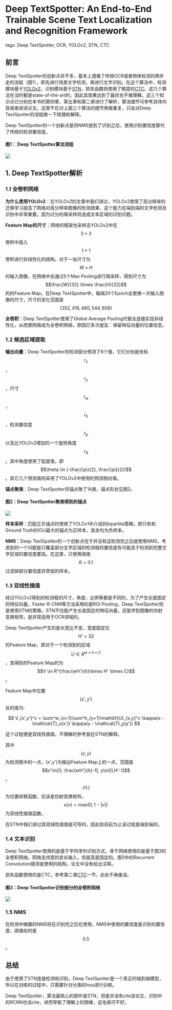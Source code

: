 # Deep TextSpotter: An End-to-End Trainable Scene Text Localization and Recognition Framework

tags: Deep TextSpotter, OCR, YOLOv2, STN, CTC

## 前言

Deep TextSpotter的创新点并不多，基本上遵循了传统OCR或者物体检测的两步走的流程（图1），即先进行场景文字检测，再进行文字识别。在这个算法中，检测模块基于[YOLOv2](https://senliuy.gitbooks.io/advanced-deep-learning/content/chapter1/yolo9000-better-faster-stronger.html)，识别模块基于[STN](https://senliuy.gitbooks.io/advanced-deep-learning/content/chapter1/spatial-transform-networks.html)，损失函数则使用了精度的[CTC](https://senliuy.gitbooks.io/advanced-deep-learning/content/di-er-zhang-ff1a-xu-lie-mo-xing/connectionist-temporal-classification-labelling-unsegmented-sequence-data-with-recurrent-neural-networks.html)。这几个算法在当时都是state-of-the-art的，因此其效果达到了最优也不难理解。这三个知识点已分别在本书的第四章，第五章和第二章进行了解析，算法细节可参考具体内容或者阅读论文。这里不在对上面三个算法的细节再做重复，只会对Deep TextSpotter的流程做一下梳理和解释。

Deep TextSpotter的一个创新点是将NMS放到了识别之后，使用识别置信度替代了传统的检测置信度。

#### 图1： Deep TextSpotter算法流程

![](../../.gitbook/assets/DeepTextSpotter_1.png)

## 1. Deep TextSpotter解析

### 1.1 全卷积网络

**为什么使用YOLOv2**：在YOLOv2的文章中我们讲过，YOLOv2使用了高分辨率的迁移学习提高了网络对高分辨率图像的检测效果，这个能力在端到端的文字检测及识别中非常重要。因为过分的降采样将造成文本区域的识别问题。

**Feature Map的尺寸**：网络的框架也采样去YOLOv2中在$$3\times3$$卷积中插入$$1\times1$$卷积进行非线性化的结构。对于一张尺寸为$$W\times H$$的输入图像，在网络中会通过5个Max Pooling进行降采样，得到尺寸为$$\frac{W}{32} \times \frac{H}{32}$$的的Feature Map。在Deep TextSpotter中，每隔20个Epoch会更换一次输入图像的尺寸，尺寸的变化范围是$$\{352,416,480,544,608\}$$

**全卷积**：Deep TextSpotter使用了Global Average Pooling代替全连接实现非线性化，从而使网络成为全卷积网络，原因已多次提及：保留特征向量的位置信息。

### 1.2 候选区域提取

**输出向量**：Deep TextSpotter的检测部分预测了6个值，它们分别是坐标$$r_x$$，$$r_y$$，尺寸$$r_w$$，$$r_h$$，检测置信度$$r_p$$以及比YOLOv2增加的一个旋转角度$$r_\theta$$。其中角度使用了弧度值，即 $$\theta \in (-\frac{\pi}{2}, \frac{\pi}{2})$$。其它几个预测值则采用了YOLOv2中使用的预测相对值。

**锚点聚类**：Deep TextSpotter将锚点聚了14类，锚点形状见图2。

#### 图2：Deep TextSpotter聚类得到的锚点

![](../../.gitbook/assets/DeepTextSpotter_2.png)

**样本采样**：匹配正负锚点时使用了YOLOv1中介绍的bipartite策略，即只有和Ground Truth的IOU最大的锚点为正样本，其余均为负样本。

**NMS**：Deep TextSpotter的一个创新点在于并没有这检测完之后就使用NMS，考虑到的一个问题是只覆盖部分文字区域的检测框的置信度有可能高于检测到完整文字区域的置信度要高。在这里，只使用阈值$$\theta=0.1$$过滤掉部分置信度非常低的样本。

### 1.3 双线性插值

经过YOLOv2得到的检测框的尺寸，角度，比例等都是不同的，为了产生长度固定的特征向量。Faster R-CNN等方法采用的是ROI Pooling，Deep TextSpotter则是使用STN的策略，STN不仅能产生长度固定的特征向量，还能学到图像的仿射变换矩阵，是非常适用于OCR领域的。

Deep TextSpotter产生的是长宽比不变，宽度固定位$$H'=32$$的Feature Map，即对于一个检测到的区域$$U\in R^{w\times h \times C}$$，其得到的Feature Map的为$$V \in R^{\frac{wH'}{h}\times H' \times C}$$。

Feature Map中位置$$(x',y')$$处的值为:

$$
V_{x',y'}^c = \sum^w_{x=1}\sum^h_{y=1}\mathbf{U}_{x,y}^c \kappa(x - \mathcal{T}_x(x')) \kappa(y - \mathcal{T}_y(y'))
$$

这个过程便是双线性插值，不理解的参考我在STN的解释。

其中$$(x,y)$$为检测框中的一点，\(x',y'\)为输出Feature Map上的一点，范围是$$x'\in[0, \frac{wH'}{h}-1], y\in[0,H'-1]$$。$$\mathcal{T}(\cdot)$$为位置转移函数，应该是仿射变换矩阵。$$\kappa(v)=max(0,1-|v|)$$为双线性插值函数。

在STN中我们讲过其双线性插值是可导的，因此到目前为止该过程是端到端的。

### 1.4 文本识别

Deep TextSpotter使用的是基于字符序列识别方式，骨干网络使用的是基于图3的全卷积网络。网络支持宽的变长输入，但是高是固定的。图3中的Recurrent Convolution猜测是使用的结构，论文中没有给出注释。

损失函数使用的是CTC，参考第二章[CTC](https://senliuy.gitbooks.io/advanced-deep-learning/content/di-er-zhang-ff1a-xu-lie-mo-xing/connectionist-temporal-classification-labelling-unsegmented-sequence-data-with-recurrent-neural-networks.html)一节，此处不再废话。

#### 图3：Deep TextSpotter识别部分的全卷积网络

![](../../.gitbook/assets/DeepTextSpotter.png)

### 1.5 NMS

在检测中搁置的NMS将在识别完之后在使用，NMS中使用的置信度是识别的置信度，阈值给的是$$0.5$$。

## 总结

由于使用了STN连接检测和识别，Deep TextSpotter是一个真正的端到端模型，所以在训练的过程中，只需要针对分类的loss进行训练。

Deep TextSpotter，算法最核心的部件是STN，但是并没有cite该论文，识别中的RCNN也没cite，进而导致了理解上的困难，这毛病可不好。

